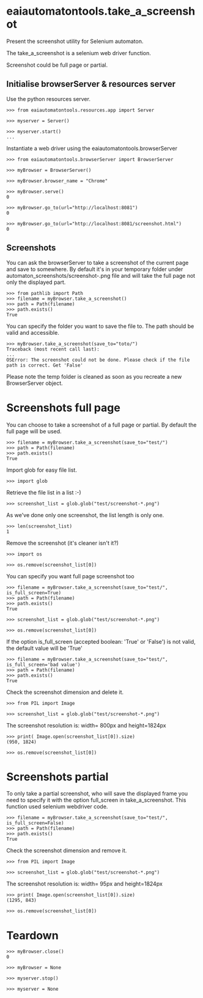 # eaiautomatontools.take_a_screenshot

Present the screenshot utility for Selenium automaton.

The take_a_screenshot is a selenium web driver function.

Screenshot could be full page or partial.

## Initialise browserServer & resources server

Use the python resources server.

    >>> from eaiautomatontools.resources.app import Server

    >>> myserver = Server()

    >>> myserver.start()
    ...

Instantiate a web driver using the eaiautomatontools.browserServer

    >>> from eaiautomatontools.browserServer import BrowserServer

    >>> myBrowser = BrowserServer()

    >>> myBrowser.browser_name = "Chrome"
    
    >>> myBrowser.serve()
    0

    >>> myBrowser.go_to(url="http://localhost:8081")
    0

    >>> myBrowser.go_to(url="http://localhost:8081/screenshot.html")
    0

## Screenshots

You can ask the browserServer to take a screenshot of the current page and save to somewhere. By default it's in your
temporary folder under automaton_screenshots/screenshot-<millisecond timestamp>.png file and will take the full page
not only the displayed part.

    >>> from pathlib import Path
    >>> filename = myBrowser.take_a_screenshot()
    >>> path = Path(filename)
    >>> path.exists()
    True

You can specify the folder you want to save the file to. The path should be valid and accessible.

    >>> myBrowser.take_a_screenshot(save_to="toto/")
    Traceback (most recent call last):
    ...
    OSError: The screenshot could not be done. Please check if the file path is correct. Get 'False'

Please note the temp folder is cleaned as soon as you recreate a new BrowserServer object.

# Screenshots full page

You can choose to take a screenshot of a full page or partial. By default the full page will be used.

    >>> filename = myBrowser.take_a_screenshot(save_to="test/")
    >>> path = Path(filename)
    >>> path.exists()
    True

Import glob for easy file list.

    >>> import glob

Retrieve the file list in a list :-)

    >>> screenshot_list = glob.glob("test/screenshot-*.png")

As we've done only one screenshot, the list length is only one.

    >>> len(screenshot_list)
    1

Remove the screenshot (it's cleaner isn't it?)

    >>> import os

    >>> os.remove(screenshot_list[0])

You can specify you want full page screenshot too

    >>> filename = myBrowser.take_a_screenshot(save_to="test/", is_full_screen=True)
    >>> path = Path(filename)
    >>> path.exists()
    True

    >>> screenshot_list = glob.glob("test/screenshot-*.png")

    >>> os.remove(screenshot_list[0])

If the option is_full_screen (accepted boolean: 'True' or 'False') is not valid, the default value will be 'True'

    >>> filename = myBrowser.take_a_screenshot(save_to="test/", is_full_screen='bad value')
    >>> path = Path(filename)
    >>> path.exists()
    True

Check the screenshot dimension and delete it.

    >>> from PIL import Image

    >>> screenshot_list = glob.glob("test/screenshot-*.png")

The screenshot resolution is: width= 800px and height=1824px

    >>> print( Image.open(screenshot_list[0]).size)
    (950, 1824)

    >>> os.remove(screenshot_list[0])

# Screenshots partial

To only take a partial screenshot, who will save the displayed frame you need to specify it with the
option full_screen in take_a_screenshot. This function used selenium webdriver code.

    >>> filename = myBrowser.take_a_screenshot(save_to="test/", is_full_screen=False)
    >>> path = Path(filename)
    >>> path.exists()
    True

Check the screenshot dimension and remove it.

    >>> from PIL import Image

    >>> screenshot_list = glob.glob("test/screenshot-*.png")

The screenshot resolution is: width= 95px and height=1824px

    >>> print( Image.open(screenshot_list[0]).size)
    (1295, 843)

    >>> os.remove(screenshot_list[0])

# Teardown

    >>> myBrowser.close()
    0

    >>> myBrowser = None

    >>> myserver.stop()

    >>> myserver = None
